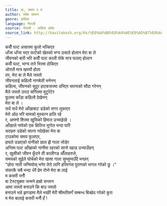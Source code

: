 ```yaml
---
title: बा, समय र म
author: रमेश सायन
genre: कविता
language: नेपाली
source: नेपाली - कविता कोश
source_link: http://kavitakosh.org/kk/%E0%A4%B0%E0%A4%AE%E0%A5%87%E0%A4%B6_%E0%A4%B8%E0%A4%BE%E0%A4%AF%E0%A4%A8
---
```


कयौँ पल्ट असारमा कुलो भत्किएर  
धाँजा धाँजा भएर फाटेको खेतको भग्य उचाले होलान मेरा बा ले  
जीवनको बारी भरि कयौँ पल्ट काली पोके मात्र फलाए होलान  
कयौँ पल्ट, भाग्य तारे भिरमा ठोकिएर  
ओरालै मात्र खस्यौ होला  
तर, मेरा बा ले मैले जस्तो  
जीवनलाई कहिल्यै नागबेली भनेनन्  
कहिल्य, जीवनको सुदुर हाटबजारमा उभिएर सपनाको सौदा गरेनन्  
मैले जस्तो उराठ सगिंतमा मुटुरेटेर  
फूलमा काँडा कहिल्यै देखेनन्  
मेरा बा ले ।  
सधै सधै मेरो आँखाबाट डडेको सगर लुकाएर  
मेरो ओठ भरि घामको मुस्कान हालि रहे  
र, आफ्नो शिरमा खुसिको हिमाल उभ्याईरहे ।  
आँखाले नापेको एक क्षितिज भूगोल भन्दा पारि  
चराहरु उडेको सपना नदेखेका मेरा बा  
टाउकोमा समय फुलाएर,  
हावले उडाएको पानीको छाल झै गाला जोडेर  
अन्तिम पल्ट आँखाको नानीमा रहरको सानो पहाड उभ्याउँछन्  
र, खुसीको जीवन कुँदने ती कालीगड औँलाहरुले,  
समयको सुईले घोचेको मेरा खस्रा गाला सुम्सुम्यउँदै भन्छन्  
"छोरा नाती जन्मियोस् भनेर तेरो लागि हरिवगंस पुराणको भागल गरेको छु ।"  
संसरकै सबै भन्दा धेरै प्रेम रोप्ने मेरा बा लाई  
म कसरी भनौँ  
बा टेस्टयुबमा जन्मने हाम्रो सन्तान  
आमा जस्तो बनाउने कि बाउ जस्तो  
बनाउने भन्ने झगडामा मैले भर्खरै मेरी श्रीमतीसगँ सम्बन्ध बिच्छेद गरेको कुरा  
म मेरा बालाई कसरी भनौँ हँ !
